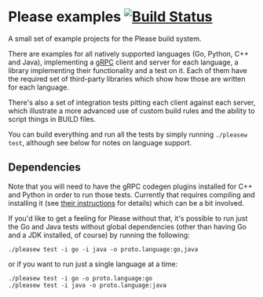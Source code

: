 # Please examples [![Build Status](https://circleci.com/gh/thought-machine/please-examples.svg?style=shield)](https://circleci.com/gh/thought-machine/please-examples)
A small set of example projects for the Please build system.

There are examples for all natively supported languages (Go, Python, C++ and Java),
implementing a [gRPC](https://grpc.io) client and server for each language,
a library implementing their functionality and a test on it. Each of
them have the required set of third-party libraries which show how
those are written for each language.

There's also a set of integration tests pitting each client against
each server, which illustrate a more advanced use of custom build
rules and the ability to script things in BUILD files.

You can build everything and run all the tests by simply running
`./pleasew test`, although see below for notes on language support.

Dependencies
------------

Note that you will need to have the gRPC codegen plugins installed
for C++ and Python in order to run those tests. Currently that requires
compiling and installing it (see [their instructions](https://github.com/grpc/grpc/blob/v1.18.0/src/cpp/README.md)
for details) which can be a bit involved.

If you'd like to get a feeling for Please without that, it's possible
to run just the Go and Java tests without global dependencies (other than
having Go and a JDK installed, of course) by running the following:
```
./pleasew test -i go -i java -o proto.language:go,java
```
or if you want to run just a single language at a time:
```
./pleasew test -i go -o proto.language:go
./pleasew test -i java -o proto.language:java
```
